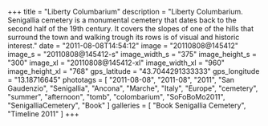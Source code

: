 +++
title = "Liberty Columbarium"
description = "Liberty Columbarium. Senigallia cemetery is a monumental cemetery that dates back to the second half of the 19th century. It covers the slopes of one of the hills that surround the town and walking trough its rows is of visual and historic interest."
date = "2011-08-08T14:54:12"
image = "20110808@145412"
image_s = "20110808@145412-s"
image_width_s = "375"
image_height_s = "300"
image_xl = "20110808@145412-xl"
image_width_xl = "960"
image_height_xl = "768"
gps_latitude = "43.7044291333333"
gps_longitude = "13.18716645"
phototags = [ "2011-08-08", "2011-08", "2011", "San Gaudenzio", "Senigallia", "Ancona", "Marche", "Italy", "Europe", "cemetery", "summer", "afternoon", "tomb", "colombarium", "SoFoBoMo2011", "SenigalliaCemetery", "Book" ]
galleries = [ "Book Senigallia Cemetery", "Timeline 2011" ]
+++
